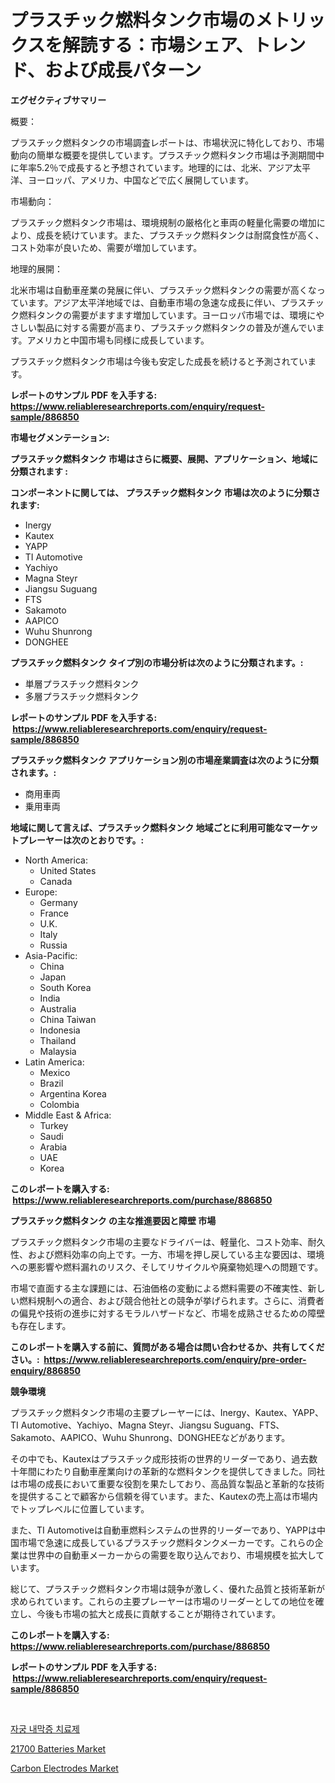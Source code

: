 <p><h1>プラスチック燃料タンク市場のメトリックスを解読する：市場シェア、トレンド、および成長パターン</h1></p><p><strong>エグゼクティブサマリー</strong></p>
<p><p>概要：</p><p>プラスチック燃料タンクの市場調査レポートは、市場状況に特化しており、市場動向の簡単な概要を提供しています。プラスチック燃料タンク市場は予測期間中に年率5.2％で成長すると予想されています。地理的には、北米、アジア太平洋、ヨーロッパ、アメリカ、中国などで広く展開しています。</p><p>市場動向：</p><p>プラスチック燃料タンク市場は、環境規制の厳格化と車両の軽量化需要の増加により、成長を続けています。また、プラスチック燃料タンクは耐腐食性が高く、コスト効率が良いため、需要が増加しています。</p><p>地理的展開：</p><p>北米市場は自動車産業の発展に伴い、プラスチック燃料タンクの需要が高くなっています。アジア太平洋地域では、自動車市場の急速な成長に伴い、プラスチック燃料タンクの需要がますます増加しています。ヨーロッパ市場では、環境にやさしい製品に対する需要が高まり、プラスチック燃料タンクの普及が進んでいます。アメリカと中国市場も同様に成長しています。</p><p>プラスチック燃料タンク市場は今後も安定した成長を続けると予測されています。</p></p>
<p><strong>レポートのサンプル PDF を入手する: <a href="https://www.reliableresearchreports.com/enquiry/request-sample/886850">https://www.reliableresearchreports.com/enquiry/request-sample/886850</a></strong></p>
<p><strong>市場セグメンテーション:</strong></p>
<p><strong> プラスチック燃料タンク 市場はさらに概要、展開、アプリケーション、地域に分類されます :</strong></p>
<p><strong>コンポーネントに関しては、 プラスチック燃料タンク 市場は次のように分類されます: &nbsp;</strong></p>
<p><ul><li>Inergy</li><li>Kautex</li><li>YAPP</li><li>TI Automotive</li><li>Yachiyo</li><li>Magna Steyr</li><li>Jiangsu Suguang</li><li>FTS</li><li>Sakamoto</li><li>AAPICO</li><li>Wuhu Shunrong</li><li>DONGHEE</li></ul></p>
<p><strong> プラスチック燃料タンク タイプ別の市場分析は次のように分類されます。:</strong></p>
<p><ul><li>単層プラスチック燃料タンク</li><li>多層プラスチック燃料タンク</li></ul></p>
<p><strong>レポートのサンプル PDF を入手する: &nbsp;<a href="https://www.reliableresearchreports.com/enquiry/request-sample/886850">https://www.reliableresearchreports.com/enquiry/request-sample/886850</a></strong></p>
<p><strong> プラスチック燃料タンク アプリケーション別の市場産業調査は次のように分類されます。:</strong></p>
<p><ul><li>商用車両</li><li>乗用車両</li></ul></p>
<p><strong>地域に関して言えば、プラスチック燃料タンク 地域ごとに利用可能なマーケットプレーヤーは次のとおりです。:</strong></p>
<p><ul>
    <li>
        North America:
        <ul>
            <li>United States</li>
            <li>Canada</li>
        </ul>
    </li>
    <li>
        Europe:
        <ul>
            <li>Germany</li>
            <li>France</li>
            <li>U.K.</li>
            <li>Italy</li>
            <li>Russia</li>
        </ul>
    </li>
    <li>
        Asia-Pacific:
        <ul>
            <li>China</li>
            <li>Japan</li>
            <li>South Korea</li>
            <li>India</li>
            <li>Australia</li>
            <li>China Taiwan</li>
            <li>Indonesia</li>
            <li>Thailand</li>
            <li>Malaysia</li>
        </ul>
    </li>
    <li>
        Latin America:
        <ul>
            <li>Mexico</li>
            <li>Brazil</li>
            <li>Argentina Korea</li>
            <li>Colombia</li>
        </ul>
    </li>
    <li>
        Middle East & Africa:
        <ul>
            <li>Turkey</li>
            <li>Saudi</li>
            <li>Arabia</li>
            <li>UAE</li>
            <li>Korea</li>
        </ul>
    </li>
    </ul></p>
<p><strong>このレポートを購入する: &nbsp;<a href="https://www.reliableresearchreports.com/purchase/886850">https://www.reliableresearchreports.com/purchase/886850</a></strong></p>
<p><strong>プラスチック燃料タンク の主な推進要因と障壁 市場</strong></p>
<p><p>プラスチック燃料タンク市場の主要なドライバーは、軽量化、コスト効率、耐久性、および燃料効率の向上です。一方、市場を押し戻している主な要因は、環境への悪影響や燃料漏れのリスク、そしてリサイクルや廃棄物処理への問題です。</p><p>市場で直面する主な課題には、石油価格の変動による燃料需要の不確実性、新しい燃料規制への適合、および競合他社との競争が挙げられます。さらに、消費者の偏見や技術の進歩に対するモラルハザードなど、市場を成熟させるための障壁も存在します。</p></p>
<p><strong>このレポートを購入する前に、質問がある場合は問い合わせるか、共有してください。:&nbsp; <a href="https://www.reliableresearchreports.com/enquiry/pre-order-enquiry/886850">https://www.reliableresearchreports.com/enquiry/pre-order-enquiry/886850</a></strong></p>
<p><strong>競争環境</strong></p>
<p><p>プラスチック燃料タンク市場の主要プレーヤーには、Inergy、Kautex、YAPP、TI Automotive、Yachiyo、Magna Steyr、Jiangsu Suguang、FTS、Sakamoto、AAPICO、Wuhu Shunrong、DONGHEEなどがあります。</p><p>その中でも、Kautexはプラスチック成形技術の世界的リーダーであり、過去数十年間にわたり自動車産業向けの革新的な燃料タンクを提供してきました。同社は市場の成長において重要な役割を果たしており、高品質な製品と革新的な技術を提供することで顧客から信頼を得ています。また、Kautexの売上高は市場内でトップレベルに位置しています。</p><p>また、TI Automotiveは自動車燃料システムの世界的リーダーであり、YAPPは中国市場で急速に成長しているプラスチック燃料タンクメーカーです。これらの企業は世界中の自動車メーカーからの需要を取り込んでおり、市場規模を拡大しています。</p><p>総じて、プラスチック燃料タンク市場は競争が激しく、優れた品質と技術革新が求められています。これらの主要プレーヤーは市場のリーダーとしての地位を確立し、今後も市場の拡大と成長に貢献することが期待されています。</p></p>
<p><strong>このレポートを購入する: &nbsp; <a href="https://www.reliableresearchreports.com/purchase/886850">https://www.reliableresearchreports.com/purchase/886850</a></strong></p>
<p><strong>レポートのサンプル PDF を入手する: &nbsp;<a href="https://www.reliableresearchreports.com/enquiry/request-sample/886850">https://www.reliableresearchreports.com/enquiry/request-sample/886850</a></strong><strong></strong></p>
<p>&nbsp;</p>
<p><p><a href="https://github.com/darrellockm3ytan895656/Market-Research-Report-List-1/blob/main/707159815000.md">자궁 내막증 치료제</a></p><p><a href="https://github.com/Sinjinluong3e0awx2m195k76/Market-Research-Report-List-1/blob/main/21700-batteries-market.md">21700 Batteries Market</a></p><p><a href="https://simplistic-meeting-7ee.notion.site/Carbon-Electrodes-Market-Offers-Provide-Insightful-Data-for-the-Time-Period-from-2024-to-2031-and-al-8fd2a732d8fa47468c825490f1618823">Carbon Electrodes Market</a></p></p>